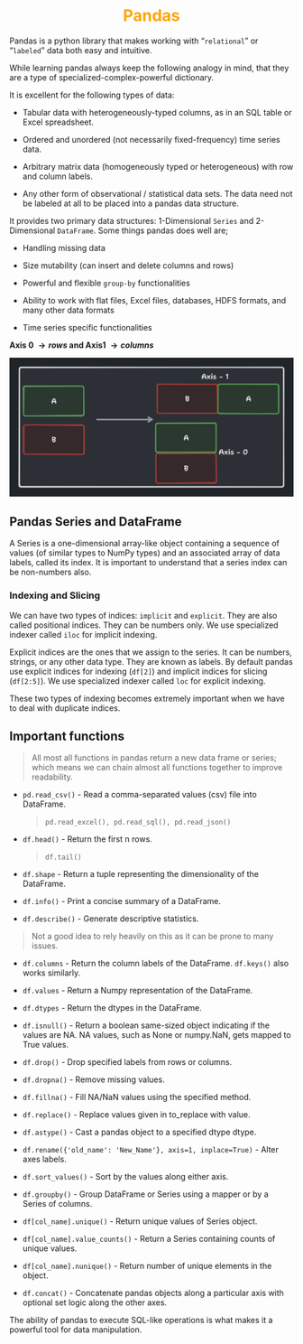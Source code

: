 <!-- 
    Author : Kannan Jayachandran
    File : Readme.md (Pandas documentation)
    Not reviewed, Not completed
 -->

<h1 align="center" style="color: orange"> Pandas </h1>

Pandas is a python library that makes working with “`relational`” or “`labeled`” data both easy and intuitive. 

While learning pandas always keep the following analogy in mind, that they are a type of specialized-complex-powerful dictionary. 

It is excellent for the following types of data:

- Tabular data with heterogeneously-typed columns, as in an SQL table or Excel spreadsheet.

- Ordered and unordered (not necessarily fixed-frequency) time series data.

- Arbitrary matrix data (homogeneously typed or heterogeneous) with row and column labels.

- Any other form of observational / statistical data sets. The data need not be labeled at all to be placed into a pandas data structure.

It provides two primary data structures: 1-Dimensional `Series` and 2-Dimensional `DataFrame`. Some things pandas does well are;

- Handling missing data

- Size mutability (can insert and delete columns and rows)

- Powerful and flexible `group-by` functionalities

- Ability to work with flat files, Excel files, databases, HDFS formats, and many other data formats

- Time series specific functionalities

**Axis 0 $\rightarrow rows$ and Axis1 $\rightarrow columns$**

![Axes](Axes.png)

## Pandas Series and DataFrame

A Series is a one-dimensional array-like object containing a sequence of values (of similar types to NumPy types) and an associated array of data labels, called its index. It is important to understand that a series index can be non-numbers also. 

### Indexing and Slicing

We can have two types of indices: `implicit` and `explicit`. They are also called positional indices. They can be numbers only. We use specialized indexer called `iloc` for implicit indexing.

Explicit indices are the ones that we assign to the series. It can be numbers, strings, or any other data type. They are known as labels. By default pandas use explicit indices for indexing (`df[2]`) and implicit indices for slicing (`df[2:5]`). We use specialized indexer called `loc` for explicit indexing. 

These two types of indexing becomes extremely important when we have to deal with duplicate indices.

## Important functions

> All most all functions in pandas return a new data frame or series; which means we can chain almost all functions together to improve readability.

- `pd.read_csv()` - Read a comma-separated values (csv) file into DataFrame.

    >  `pd.read_excel(), pd.read_sql(), pd.read_json()` 


- `df.head()` - Return the first n rows.
    > `df.tail()` 

- `df.shape` - Return a tuple representing the dimensionality of the DataFrame.

- `df.info()` - Print a concise summary of a DataFrame.

- `df.describe()` - Generate descriptive statistics. 

> Not a good idea to rely heavily on this as it can be prone to many issues.

- `df.columns` - Return the column labels of the DataFrame. `df.keys()` also works similarly.

- `df.values` - Return a Numpy representation of the DataFrame.

- `df.dtypes` - Return the dtypes in the DataFrame.

- `df.isnull()` - Return a boolean same-sized object indicating if the values are NA. NA values, such as None or numpy.NaN, gets mapped to True values.

- `df.drop()` - Drop specified labels from rows or columns.

- `df.dropna()` - Remove missing values.

- `df.fillna()` - Fill NA/NaN values using the specified method.

- `df.replace()` - Replace values given in to_replace with value.

- `df.astype()` - Cast a pandas object to a specified dtype dtype.

- `df.rename({'old_name': 'New_Name'}, axis=1, inplace=True)` - Alter axes labels.


- `df.sort_values()` - Sort by the values along either axis.

- `df.groupby()` - Group DataFrame or Series using a mapper or by a Series of columns.

- `df[col_name].unique()` - Return unique values of Series object.

- `df[col_name].value_counts()` - Return a Series containing counts of unique values.

- `df[col_name].nunique()` - Return number of unique elements in the object.

- `df.concat()` - Concatenate pandas objects along a particular axis with optional set logic along the other axes.

The ability of pandas to execute SQL-like operations is what makes it a powerful tool for data manipulation.

